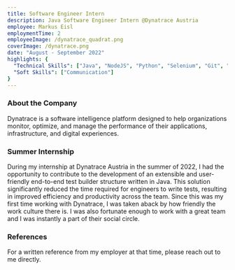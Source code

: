 ```yaml
---
title: Software Engineer Intern 
description: Java Software Engineer Intern @Dynatrace Austria
employee: Markus Eisl
employmentTime: 2
employeeImage: /dynatrace_quadrat.png
coverImage: /dynatrace.png
date: "August - September 2022"
highlights: {
  "Technical Skills": ["Java", "NodeJS", "Python", "Selenium", "Git", "AWS Lambda"],
  "Soft Skills": ["Communication"]
}
---
```


### About the Company
Dynatrace is a software intelligence platform designed to help organizations monitor, optimize, and manage the performance of their applications, infrastructure, and digital experiences.

### Summer Internship
During my internship at Dynatrace Austria in the summer of 2022, I had the opportunity to contribute to the development of an extensible and user-friendly end-to-end test builder structure written in Java. This solution significantly reduced the time required for engineers to write tests, resulting in improved efficiency and productivity across the team. Since this was my first time working with Dynatrace, I was taken aback by how friendly the work culture there is. I was also fortunate enough to work with a great team and I was instantly a part of their social circle.


### References

For a written reference from my employer at that time, please reach out to me directly.